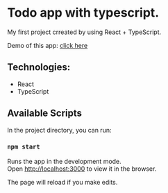 # Todo app with typescript.

My first project crreated by using React + TypeScript.

Demo of this app: [click here](https://olegwyd.github.io/todo-typescript/)

## Technologies:

- React
- TypeScript

## Available Scripts

In the project directory, you can run:

### `npm start`

Runs the app in the development mode.\
Open [http://localhost:3000](http://localhost:3000) to view it in the browser.

The page will reload if you make edits.
